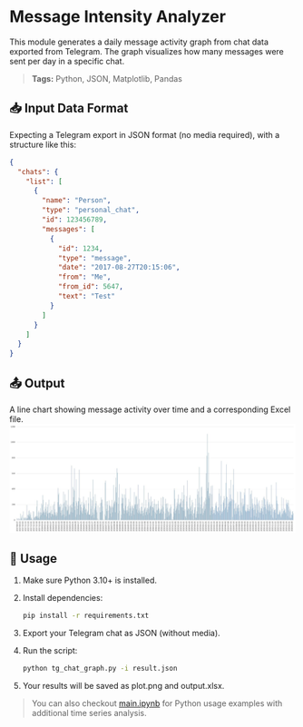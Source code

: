 # Message Intensity Analyzer

This module generates a daily message activity graph from chat data exported from Telegram. The graph visualizes how many messages were sent per day in a specific chat.

> **Tags:** Python, JSON, Matplotlib, Pandas

## 📥 Input Data Format

Expecting a Telegram export in JSON format (no media required), with a structure like this:

```json
{
  "chats": {
    "list": [
      {
        "name": "Person",
        "type": "personal_chat",
        "id": 123456789,
        "messages": [
          {
            "id": 1234,
            "type": "message",
            "date": "2017-08-27T20:15:06",
            "from": "Me",
            "from_id": 5647,
            "text": "Test"
          }
        ]
      }
    ]
  }
}
```

## 📤 Output
A line chart showing message activity over time and a corresponding Excel file.
[![A screenshot from excel](https://raw.githubusercontent.com/ellkrauze/tg_chat_graph/master/graphics.JPG)]()

## 🚀 Usage
1. Make sure Python 3.10+ is installed.

1. Install dependencies:
     ```bash
     pip install -r requirements.txt
     ```
1. Export your Telegram chat as JSON (without media).
1. Run the script:
     ```bash
     python tg_chat_graph.py -i result.json
     ```
1. Your results will be saved as plot.png and output.xlsx.

> You can also checkout [main.ipynb](main.ipynb) for Python usage examples with additional time series analysis.
